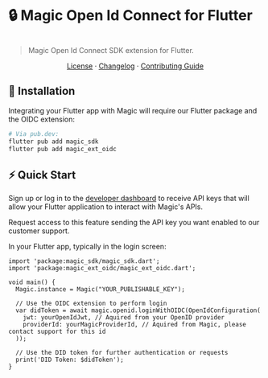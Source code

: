 # 🔒 Magic Open Id Connect for Flutter

[![<MagicLabs>](https://circleci.com/gh/magiclabs/magic-flutter.svg?style=shield)](https://circleci.com/gh/magiclabs/magic-flutter)

> Magic Open Id Connect SDK extension for Flutter.

<p align="center">
  <a href="https://github.com/magiclabs/magic-flutter/blob/master/packages/magic_ext_oidc/LICENSE">License</a> ·
  <a href="https://github.com/magiclabs/magic-flutter/blob/master/packages/magic_ext_oidc/CHANGELOG.md">Changelog</a> ·
  <a href="https://github.com/magiclabs/magic-flutter/blob/master/CONTRIBUTING.md">Contributing Guide</a>
</p>

## 🔗 Installation

Integrating your Flutter app with Magic will require our Flutter package and the OIDC extension:

```bash
# Via pub.dev:
flutter pub add magic_sdk
flutter pub add magic_ext_oidc
```

## ⚡️ Quick Start

Sign up or log in to the [developer dashboard](https://dashboard.magic.link) to receive API keys that will allow your Flutter application to interact with Magic's APIs.

Request access to this feature sending the API key you want enabled to our customer support.

In your Flutter app, typically in the login screen:


```
import 'package:magic_sdk/magic_sdk.dart';
import 'package:magic_ext_oidc/magic_ext_oidc.dart';

void main() {
  Magic.instance = Magic("YOUR_PUBLISHABLE_KEY");

  // Use the OIDC extension to perform login
  var didToken = await magic.openid.loginWithOIDC(OpenIdConfiguration(
    jwt: yourOpenIdJwt, // Aquired from your OpenID provider
    providerId: yourMagicProviderId, // Aquired from Magic, please contact support for this id
  ));
  
  // Use the DID token for further authentication or requests
  print('DID Token: $didToken');
}
```
